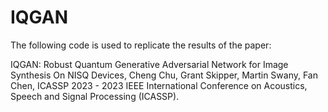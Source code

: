 # IQGAN

The following code is used to replicate the results of the paper:

IQGAN: Robust Quantum Generative Adversarial Network for Image Synthesis On NISQ Devices, Cheng Chu, Grant Skipper, Martin Swany, Fan Chen,  ICASSP 2023 - 2023 IEEE International Conference on Acoustics, Speech and Signal Processing (ICASSP).

